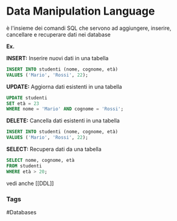# Data Manipulation Language 
è l'insieme dei comandi SQL che servono ad aggiungere, inserire, cancellare e recuperare dati nei database

**Ex.**

**INSERT:** Inserire nuovi dati in una tabella
```sql 
INSERT INTO studenti (nome, cognome, età)
VALUES ('Mario', 'Rossi', 22);
```

**UPDATE:** Aggiorna dati esistenti in una tabella
```sql
UPDATE studenti
SET età = 23
WHERE nome = 'Mario' AND cognome = 'Rossi';
```

**DELETE:** Cancella dati esistenti in una tabella
```sql 
INSERT INTO studenti (nome, cognome, età)
VALUES ('Mario', 'Rossi', 22);
```

**SELECT:** Recupera dati da una tabella
```sql
SELECT nome, cognome, età
FROM studenti
WHERE età > 20;
```

vedi anche [[DDL]]

### Tags 
#Databases 